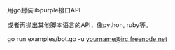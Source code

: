 用go封装libpurple接口API

或者再抛出其他脚本语言的API，像python, ruby等。

go run examples/bot.go -u yourname@irc.freenode.net

